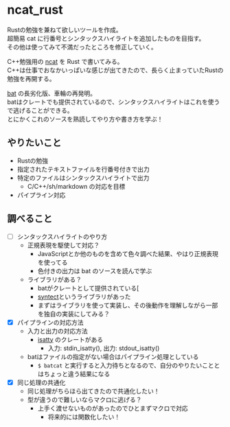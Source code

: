 # ncat_rust
Rustの勉強を兼ねて欲しいツールを作成。\
超簡易 cat に行番号とシンタックスハイライトを追加したものを目指す。\
その他は使ってみて不満だったところを修正していく。

C++勉強用の [ncat](https://github.com/tsu-kunn/ncat) を Rust で書いてみる。\
C++は仕事でおなかいっぱいな感じが出てきたので、長らく止まっていたRustの勉強を再開する。

[bat](https://github.com/sharkdp/bat) の長劣化版、車輪の再発明。\
batはクレートでも提供されているので、シンタックスハイライトはこれを使うで逃げることができる。\
とにかくこれのソースを熟読してやり方や書き方を学ぶ！

## やりたいこと
- Rustの勉強
- 指定されたテキストファイルを行番号付きで出力
- 特定のファイルはシンタックスハイライトで出力
  - C/C++/sh/markdown の対応を目標
- パイプライン対応

## 調べること
- [ ] シンタックスハイライトのやり方
  - 正規表現を駆使して対応？
    - JavaScriptとか他のものを含めて色々調べた結果、やはり正規表現を使ってる
    - 色付きの出力は bat のソースを読んで学ぶ
  - ライブラリがある？
    - batがクレートとして提供されている[
    - [syntect](https://github.com/trishume/syntect)というライブラリがあった
    - まずはライブラリを使って実装し、その後動作を理解しながら一部を独自の実装にしてみる？
- [x] パイプラインの対応方法
  - 入力と出力の対応方法
    - [isatty](https://docs.rs/isatty/0.1.9/isatty/) のクレートがある
      - 入力: stdin_isatty(), 出力: stdout_isatty()
  - batはファイルの指定がない場合はパイプライン処理としている
    - `$ batcat` と実行すると入力待ちとなるので、自分のやりたいこととはちょっと違う結果になる
- [x] 同じ処理の共通化
  - 同じ処理がちらほら出てきたので共通化したい！
  - 型が違うので難しいならマクロに逃げる？
    - 上手く渡せないものがあったのでひとまずマクロで対応
      - 将来的には関数化したい！
